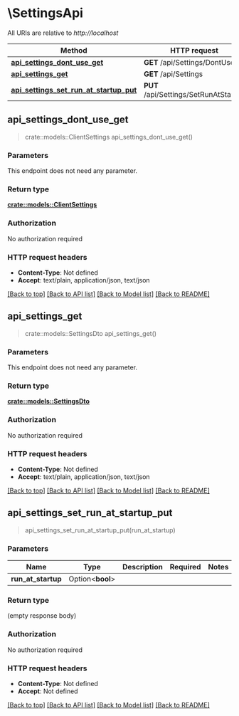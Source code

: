 # \SettingsApi

All URIs are relative to *http://localhost*

Method | HTTP request | Description
------------- | ------------- | -------------
[**api_settings_dont_use_get**](SettingsApi.md#api_settings_dont_use_get) | **GET** /api/Settings/DontUse | 
[**api_settings_get**](SettingsApi.md#api_settings_get) | **GET** /api/Settings | 
[**api_settings_set_run_at_startup_put**](SettingsApi.md#api_settings_set_run_at_startup_put) | **PUT** /api/Settings/SetRunAtStartup | 



## api_settings_dont_use_get

> crate::models::ClientSettings api_settings_dont_use_get()


### Parameters

This endpoint does not need any parameter.

### Return type

[**crate::models::ClientSettings**](ClientSettings.md)

### Authorization

No authorization required

### HTTP request headers

- **Content-Type**: Not defined
- **Accept**: text/plain, application/json, text/json

[[Back to top]](#) [[Back to API list]](../README.md#documentation-for-api-endpoints) [[Back to Model list]](../README.md#documentation-for-models) [[Back to README]](../README.md)


## api_settings_get

> crate::models::SettingsDto api_settings_get()


### Parameters

This endpoint does not need any parameter.

### Return type

[**crate::models::SettingsDto**](SettingsDto.md)

### Authorization

No authorization required

### HTTP request headers

- **Content-Type**: Not defined
- **Accept**: text/plain, application/json, text/json

[[Back to top]](#) [[Back to API list]](../README.md#documentation-for-api-endpoints) [[Back to Model list]](../README.md#documentation-for-models) [[Back to README]](../README.md)


## api_settings_set_run_at_startup_put

> api_settings_set_run_at_startup_put(run_at_startup)


### Parameters


Name | Type | Description  | Required | Notes
------------- | ------------- | ------------- | ------------- | -------------
**run_at_startup** | Option<**bool**> |  |  |

### Return type

 (empty response body)

### Authorization

No authorization required

### HTTP request headers

- **Content-Type**: Not defined
- **Accept**: Not defined

[[Back to top]](#) [[Back to API list]](../README.md#documentation-for-api-endpoints) [[Back to Model list]](../README.md#documentation-for-models) [[Back to README]](../README.md)

